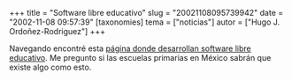 +++
title = "Software libre educativo"
slug = "20021108095739942"
date = "2002-11-08 09:57:39"
[taxonomies]
tema = ["noticias"]
autor = ["Hugo J. Ordoñez-Rodriguez"]
+++

Navegando encontré esta [página donde desarrollan software libre
educativo](http://www.ofset.org/freeduc/). Me pregunto si las escuelas
primarias en México sabrán que existe algo como esto.

